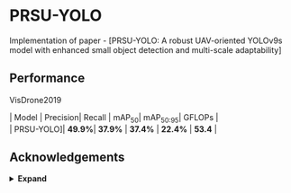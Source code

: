 # PRSU-YOLO

Implementation of paper - [PRSU-YOLO: A robust UAV-oriented YOLOv9s model with enhanced small object detection and multi-scale adaptability]


## Performance 

VisDrone2019

| Model | Precision| Recall | mAP<sub>50</sub>| mAP<sub>50:95</sub>| GFLOPs |  
| PRSU-YOLO]| **49.9%**| **37.9%** | **37.4%** | **22.4%** | **53.4** |

## Acknowledgements

<details><summary> <b>Expand</b> </summary>

* [https://github.com/AlexeyAB/darknet](https://github.com/AlexeyAB/darknet)
* [https://github.com/WongKinYiu/yolor](https://github.com/WongKinYiu/yolor)
* [https://github.com/WongKinYiu/yolov7](https://github.com/WongKinYiu/yolov7)
* [https://github.com/VDIGPKU/DynamicDet](https://github.com/VDIGPKU/DynamicDet)
* [https://github.com/DingXiaoH/RepVGG](https://github.com/DingXiaoH/RepVGG)
* [https://github.com/ultralytics/yolov5](https://github.com/ultralytics/yolov5)
* [https://github.com/meituan/YOLOv6](https://github.com/meituan/YOLOv6)
* [https://github.com/WongKinYiu/yolov9](https://github.com/WongKinYiu/yolov9).
* [https://github.com/JN-Yang/PConv-SDloss-Data](https://github.com/JN-Yang/PConv-SDloss-Data)

</details>
